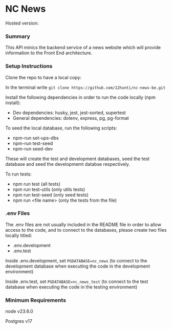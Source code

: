 # NC News

Hosted version: <!-- add a link to the hosted version -->

### Summary

This API minics the backend service of a news website which will provide information to the Front End architecture. 

### Setup Instructions

Clone the repo to have a local copy:

In the terminal write `git clone https://github.com/12hunti/nc-news-be.git`


Install the following dependencies in order to run the code locally (npm install):

- Dev dependencies: husky, jest, jest-sorted, supertest
- General dependencies: dotenv, express, pg, pg-format

To seed the local database, run the following scripts:

- npm-run set-ups-dbs 
- npm-run test-seed
- npm-run seed-dev

These will create the test and development databases, seed the test database and seed the developmemt databse respectively.

To run tests:

- npm run test (all tests)
- npm run test-utils (only utils tests)
- npm run test-seed (only seed tests)
- npm run \<file name>  (only the tests from the file)


<!-- Clear instructions of how to clone, install dependencies, seed local database, and run tests-->

### .env Files

The .env files are not usually included in the README file in order to allow access to the code, and to connect to the databases, please create two files locally titled:

 - .env.development
- .env.test

Inside .env.development, set `PGDATABASE=nc_news` (to connect to the development database when executing the code in the development environment)

Inside .env.test, set `PGDATABASE=nc_news_test` (to connect to the test database when executing the code in the testing environment)

### Minimum Requirements

node v23.6.0

Postgres v17


